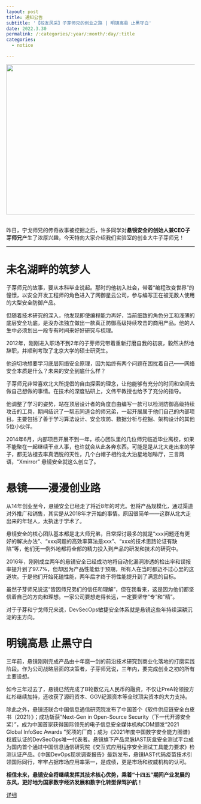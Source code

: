 ```yaml
---
layout: post
title: 通知公告
subtitle: '【校友风采】子芽师兄的创业之路 | 明镜高悬 止黑守白'
date: 2022.3.30
permalink: /:categories/:year/:month/:day/:title
categories:
  - notice

---
```


<div align=center>
<img src="https://github.com/xxycfhb/pku_exploit_files/blob/main/%E5%AD%90%E8%8A%BD.jpg?raw=true" width="800px" height="400px"/>
</div>
<br/>

昨日，宁戈师兄的传奇故事被挖掘之后，许多同学对**悬镜安全的创始人兼CEO子芽师兄**产生了浓厚兴趣，今天特向大家介绍我们实验室的创业大牛子芽师兄！

------------------
# 未名湖畔的筑梦人
子芽师兄的故事，要从本科毕业说起。那时的他初入社会，带着“编程改变世界”的憧憬，以安全开发工程师的角色进入了网御星云公司，参与编写正在被无数人使用的大型安全防御产品。



但随着技术研究的深入，他发现即使编程能力再好，当前细致的角色分工和浅薄的底层安全功底，是没办法独立做出一款真正防御高级持续攻击的商用产品。他的人生中必须划出一段专有时间来好好研究与梳理。



2012年，刚刚进入职场不到2年的子芽师兄带着重新打磨自我的初衷，毅然决然地辞职，并顺利考取了北京大学的硕士研究生。



他迫切地想要学习底层网络安全原理，因为始终有两个问题在困扰着自己——网络安全本质是什么？未来的安全到底什么样？





子芽师兄非常喜欢北大所提倡的自由探索的理念，让他能够有充分的时间和空间去做自己想做的事情。在技术的深度钻研上，文伟平教授也给予了充分的指导。



他调整了学习的姿势，站在顶层设计者的角度自由编写一款可以检测防御高级持续攻击的工具，期间结识了一帮志同道合的师兄弟，一起开展属于他们自己的内部项目。主要包括了善于学习算法设计、安全攻防、数据分析与挖掘、架构设计的其他5位小伙伴。



2014年6月，内部项目开展不到一年，核心团队里的几位师兄临近毕业离校，如果不能聚在一起继续干点人事，也许就会从此各奔东西。可能是是从北大走出来的学子，都无法褪去率真洒脱的天性，几个白帽子相约北大泊星地咖啡厅，三言两语，“Xmirror” 悬镜安全就这么创立了。

# 悬镜——漫漫创业路

从14年创业至今，悬镜安全已经走了将近8年的时光。但将产品规模化，通过渠道对外推广和销售，其实是从2018年才开始的事情。原因很简单——这群从北大走出来的年轻人，太执迷于学术了。



悬镜安全的核心团队基本都是北大师兄弟，日常探讨最多的就是“xxx问题还有更好的解决办法”、“xxx问题的高效率算法是xxx”、“xxx的技术思路论证有缺陷”等，他们无一例外地都将全部的精力投入到产品的研发和技术的研究中。



2016年，刚刚成立两年的悬镜安全已经成功地将自动化漏洞渗透的检出率和误报率提升到了97.7%，但却因为产品性能低于预期，所有人在当时都迈不过心里的这道坎。于是他们开始死磕性能，两年后才终于将性能提升到了满意的目标。



虽然子芽师兄说这“皆因师兄弟们的信任和理解”，但在我看来，这是因为他们都坚信着自己的方向和理想。一家公司要想走得长远，一定要坚守“专”和“精”。



对于子芽和宁戈师兄来说，DevSecOps敏捷安全体系就是悬镜这些年持续深耕沉淀的主方向。

# 明镜高悬  止黑守白

三年前，悬镜刚刚完成产品由十年磨一剑的前沿技术研究到商业化落地的打磨实践阶段。作为公司战略层面的决策者，子芽师兄说，三年内，要完成创业之初的所有主要设想。



如今三年过去了，悬镜已然完成了B轮数亿元人民币的融资，不仅让PreA轮领投方红杉继续加持，还收获了源码资本、GGV纪源资本等全球顶尖资本的大力支持。



除此之外，悬镜还联合中国信息通信研究院发布了中国首个《软件供应链安全白皮书（2021）》；成功斩获“Next-Gen in Open-Source Security（下一代开源安全奖）”，成为中国首家获得国际领先的电子信息安全媒体机构CDM颁发“2021 Global InfoSec Awards ”奖项的厂商；成为《2021年度中国数字安全能力图谱》权威认证的DevSecOps唯一代表者。悬镜旗下产品灵脉IAST灰盒安全测试平台成为国内首个通过中国信息通信研究院《交互式应用程序安全测试工具能力要求》检测认证产品。《中国DevOps现状调查报告》最新发布，悬镜IAST代码疫苗技术引领国际同行，牢牢占据市场应用率第一，是成绩，更是市场和权威机构的认可。



**相信未来，悬镜安全将继续发挥其技术核心优势，乘着“十四五”期间产业发展的东风，更好地为国家数字经济发展和数字化转型保驾护航！**

[详细](https://mp.weixin.qq.com/s/qsxOg59SkisgjPRMGw-G4w)


